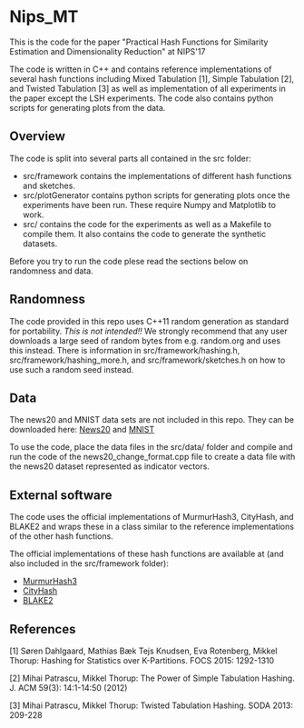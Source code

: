 # Nips\_MT
This is the code for the paper "Practical Hash Functions for Similarity
Estimation and Dimensionality Reduction" at NIPS'17

The code is written in C++ and contains reference implementations of several
hash functions including Mixed Tabulation [1], Simple Tabulation [2], and
Twisted Tabulation [3] as well as implementation of all experiments in the
paper except the LSH experiments. The code also contains python scripts for
generating plots from the data.

## Overview
The code is split into several parts all contained in the src folder:
* src/framework contains the implementations of different hash functions and
  sketches.
* src/plotGenerator contains python scripts for generating plots once the
  experiments have been run. These require Numpy and Matplotlib to work.
* src/ contains the code for the experiments as well as a Makefile to compile
  them. It also contains the code to generate the synthetic datasets.

Before you try to run the code plese read the sections below on randomness and
data.

## Randomness
The code provided in this repo uses C++11 random generation as standard for
portability. *This is not intended!!* We strongly recommend that any user
downloads a large seed of random bytes from e.g. random.org and uses this
instead. There is information in src/framework/hashing.h,
src/framework/hashing\_more.h, and src/framework/sketches.h on how to use such
a random seed instead.

## Data
The news20 and MNIST data sets are not included in this repo. They can be
downloaded here:
[News20](https://www.csie.ntu.edu.tw/~cjlin/libsvmtools/datasets/binary.html)
and [MNIST](http://yann.lecun.com/exdb/mnist/)

To use the code, place the data files in the src/data/ folder and compile and
run the code of the news20\_change\_format.cpp file to create a data file with
the news20 dataset represented as indicator vectors.

## External software
The code uses the official implementations of MurmurHash3, CityHash, and
BLAKE2 and wraps these in a class similar to the reference implementations of
the other hash functions.

The official implementations of these hash functions are available at (and also
included in the src/framework folder):
* [MurmurHash3](https://github.com/aappleby/smhasher/wiki/MurmurHash3)
* [CityHash](https://github.com/google/cityhash)
* [BLAKE2](https://github.com/BLAKE2/BLAKE2)

## References
[1] Søren Dahlgaard, Mathias Bæk Tejs Knudsen, Eva Rotenberg, Mikkel Thorup: Hashing for Statistics over K-Partitions. FOCS 2015: 1292-1310

[2] Mihai Patrascu, Mikkel Thorup: The Power of Simple Tabulation Hashing. J. ACM 59(3): 14:1-14:50 (2012)

[3] Mihai Patrascu, Mikkel Thorup: Twisted Tabulation Hashing. SODA 2013: 209-228

